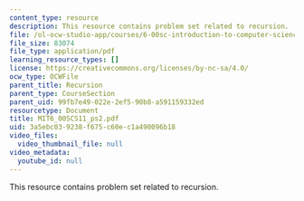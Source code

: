 ```yaml
---
content_type: resource
description: This resource contains problem set related to recursion.
file: /ol-ocw-studio-app/courses/6-00sc-introduction-to-computer-science-and-programming-spring-2011/3a5ebc039238f675c60ec1a490096b18_MIT6_00SCS11_ps2.pdf
file_size: 83074
file_type: application/pdf
learning_resource_types: []
license: https://creativecommons.org/licenses/by-nc-sa/4.0/
ocw_type: OCWFile
parent_title: Recursion
parent_type: CourseSection
parent_uid: 99fb7e49-022e-2ef5-90b8-a591159332ed
resourcetype: Document
title: MIT6_00SCS11_ps2.pdf
uid: 3a5ebc03-9238-f675-c60e-c1a490096b18
video_files:
  video_thumbnail_file: null
video_metadata:
  youtube_id: null
---
```

This resource contains problem set related to recursion.